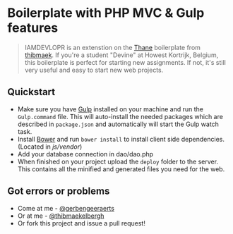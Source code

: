 # Boilerplate with PHP MVC & Gulp features
> IAMDEVLOPR is an extenstion on the [Thane](https://github.com/thibmaek/Thane) boilerplate from [thibmaek](https://github.com/thibmaek). If you're a student "Devine" at Howest Kortrijk, Belgium, this boilerplate is perfect for starting new assignments. If not, it's still very useful and easy to start new web projects.


## Quickstart
* Make sure you have [Gulp](http://gulpjs.com) installed on your machine and run the `Gulp.command` file. This will auto-install the needed packages which are described in `package.json` and automatically will start the Gulp watch task.
* Install [Bower](http://bower.io) and run `bower install` to install client side dependencies. (Located in *js/vendor*)
* Add your database connection in dao/dao.php
* When finished on your project upload the `deploy` folder to the server. This contains all the minified and generated files you need for the web.

## Got errors or problems
* Come at me - [@gerbengeeraerts](https://twitter.com/gerbengeeraerts)
* Or at me - [@thibmaekelbergh](https://twitter.com/thibmaekelbergh)
* Or fork this project and issue a pull request!
